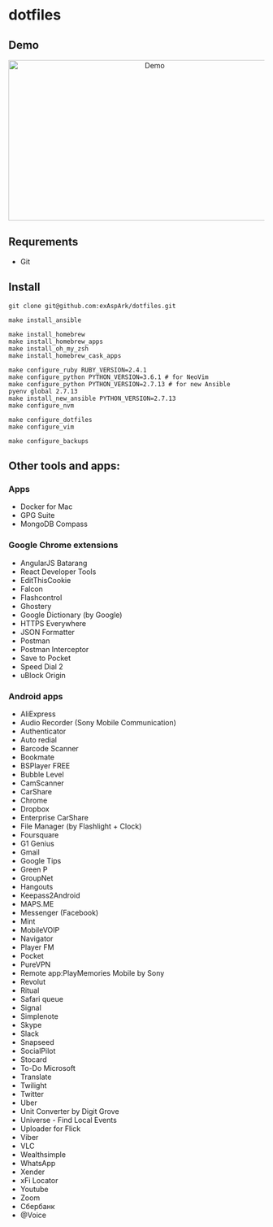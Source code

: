 # dotfiles

## Demo

<a href="https://www.youtube.com/watch?v=XqWLLvihz4Q" align="center"><img src="./img/thumbnail.png" alt="Demo" height="316px" width="560px" ></a>

## Requrements

* Git

## Install

```
git clone git@github.com:exAspArk/dotfiles.git

make install_ansible

make install_homebrew
make install_homebrew_apps
make install_oh_my_zsh
make install_homebrew_cask_apps

make configure_ruby RUBY_VERSION=2.4.1
make configure_python PYTHON_VERSION=3.6.1 # for NeoVim
make configure_python PYTHON_VERSION=2.7.13 # for new Ansible
pyenv global 2.7.13
make install_new_ansible PYTHON_VERSION=2.7.13
make configure_nvm

make configure_dotfiles
make configure_vim

make configure_backups
```

## Other tools and apps:

### Apps

* Docker for Mac
* GPG Suite
* MongoDB Compass

### Google Chrome extensions

* AngularJS Batarang
* React Developer Tools
* EditThisCookie
* Falcon
* Flashcontrol
* Ghostery
* Google Dictionary (by Google)
* HTTPS Everywhere
* JSON Formatter
* Postman
* Postman Interceptor
* Save to Pocket
* Speed Dial 2
* uBlock Origin

### Android apps

* AliExpress
* Audio Recorder (Sony Mobile Communication)
* Authenticator
* Auto redial
* Barcode Scanner
* Bookmate
* BSPlayer FREE
* Bubble Level
* CamScanner
* CarShare
* Chrome
* Dropbox
* Enterprise CarShare
* File Manager (by Flashlight + Clock)
* Foursquare
* G1 Genius
* Gmail
* Google Tips
* Green P
* GroupNet
* Hangouts
* Keepass2Android
* MAPS.ME
* Messenger (Facebook)
* Mint
* MobileVOIP
* Navigator
* Player FM
* Pocket
* PureVPN
* Remote app:PlayMemories Mobile by Sony
* Revolut
* Ritual
* Safari queue
* Signal
* Simplenote
* Skype
* Slack
* Snapseed
* SocialPilot
* Stocard
* To-Do Microsoft
* Translate
* Twilight
* Twitter
* Uber
* Unit Converter by Digit Grove
* Universe - Find Local Events
* Uploader for Flick
* Viber
* VLC
* Wealthsimple
* WhatsApp
* Xender
* xFi Locator
* Youtube
* Zoom
* Сбербанк
* @Voice
